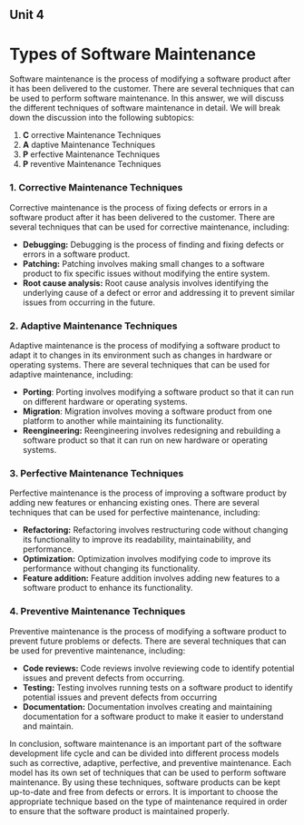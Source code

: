 ## Unit 4

# Types of Software Maintenance

Software maintenance is the process of modifying a software product after it has been delivered to the customer. There are several techniques that can be used to perform software maintenance. In this answer, we will discuss the different techniques of software maintenance in detail. We will break down the discussion into the following subtopics:

1. **C** orrective Maintenance Techniques
2. **A** daptive Maintenance Techniques
3. **P** erfective Maintenance Techniques
4. **P** reventive Maintenance Techniques

### 1. Corrective Maintenance Techniques

Corrective maintenance is the process of fixing defects or errors in a software product after it has been delivered to the customer. There are several techniques that can be used for corrective maintenance, including:

- **Debugging:** Debugging is the process of finding and fixing defects or errors in a software product.
- **Patching:** Patching involves making small changes to a software product to fix specific issues without modifying the entire system.
- **Root cause analysis:** Root cause analysis involves identifying the underlying cause of a defect or error and addressing it to prevent similar issues from occurring in the future.

### 2. Adaptive Maintenance Techniques

Adaptive maintenance is the process of modifying a software product to adapt it to changes in its environment such as changes in hardware or operating systems. There are several techniques that can be used for adaptive maintenance, including:

- **Porting**: Porting involves modifying a software product so that it can run on different hardware or operating systems.
- **Migration**: Migration involves moving a software product from one platform to another while maintaining its functionality.
- **Reengineering:** Reengineering involves redesigning and rebuilding a software product so that it can run on new hardware or operating systems.

### 3. Perfective Maintenance Techniques

Perfective maintenance is the process of improving a software product by adding new features or enhancing existing ones. There are several techniques that can be used for perfective maintenance, including:

- **Refactoring:** Refactoring involves restructuring code without changing its functionality to improve its readability, maintainability, and performance.
- **Optimization:** Optimization involves modifying code to improve its performance without changing its functionality.
- **Feature addition:** Feature addition involves adding new features to a software product to enhance its functionality.

### 4. Preventive Maintenance Techniques

Preventive maintenance is the process of modifying a software product to prevent future problems or defects. There are several techniques that can be used for preventive maintenance, including:

- **Code reviews:** Code reviews involve reviewing code to identify potential issues and prevent defects from occurring.
- **Testing:** Testing involves running tests on a software product to identify potential issues and prevent defects from occurring
- **Documentation:** Documentation involves creating and maintaining documentation for a software product to make it easier to understand and maintain.

In conclusion, software maintenance is an important part of the software development life cycle and can be divided into different process models such as corrective, adaptive, perfective, and preventive maintenance. Each model has its own set of techniques that can be used to perform software maintenance. By using these techniques, software products can be kept up-to-date and free from defects or errors. It is important to choose the appropriate technique based on the type of maintenance required in order to ensure that the software product is maintained properly.
